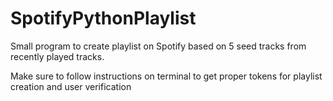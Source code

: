 # SpotifyPythonPlaylist

Small program to create playlist on Spotify based on 5 seed tracks from recently played tracks.

Make sure to follow instructions on terminal to get proper tokens for playlist creation and user verification

